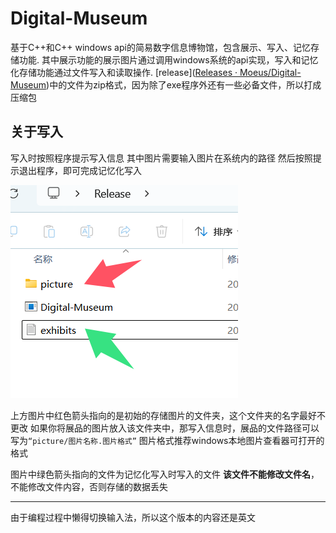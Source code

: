# Digital-Museum
基于C++和C++ windows api的简易数字信息博物馆，包含展示、写入、记忆存储功能.
其中展示功能的展示图片通过调用windows系统的api实现，写入和记忆化存储功能通过文件写入和读取操作.
[release]([Releases · Moeus/Digital-Museum](https://github.com/Moeus/Digital-Museum/releases))中的文件为zip格式，因为除了exe程序外还有一些必备文件，所以打成压缩包

## 关于写入
写入时按照程序提示写入信息
其中图片需要输入图片在系统内的路径
然后按照提示退出程序，即可完成记忆化写入

![alt text](image.png)

上方图片中红色箭头指向的是初始的存储图片的文件夹，这个文件夹的名字最好不更改
如果你将展品的图片放入该文件夹中，那写入信息时，展品的文件路径可以写为`“picture/图片名称.图片格式”` 
图片格式推荐windows本地图片查看器可打开的格式

图片中绿色箭头指向的文件为记忆化写入时写入的文件
**该文件不能修改文件名**，不能修改文件内容，否则存储的数据丢失

---

由于编程过程中懒得切换输入法，所以这个版本的内容还是英文